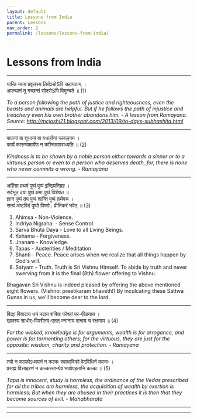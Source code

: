 ```yaml
---
layout: default
title: Lessons from India
parent: Lessons
nav_order: 2
permalink: /lessons/lessons-from-india/
---
```


# Lessons from India

----------------------------------------------------------------------------------------------------------------------------------

यान्ति न्याय प्रवृत्तस्य तिर्यञ्चोSपि सहायताम्    ।  
अपन्थानं  तु  गच्छन्तं  सोदरोSपि   विमुन्चते ॥  (1)  

*To a person following the path of justice and righteousness, even the beasts and animals are helpful. But if he follows the path of injustice and treachery even his own brother abandons him. - A lesson from Ramayana. Source: http://mcjoshi21.blogspot.com/2013/09/to-days-subhashita.html*

----------------------------------------------------------------------------------------------------------------------------------

पापानां वा शुभानां वा वधार्हाणां प्लवङ्गम ।  
कार्यं कारुण्यमार्येण न कश्चिन्नापराध्यति   ॥  (2)  

*Kindness is to be shown by a noble person either towards a sinner or to a virtuous person or even to a person who deserves death, for, there is none who never commits a wrong. - Ramayana*

----------------------------------------------------------------------------------------------------------------------------------

अहिंसा प्रथमं पुष्पं  पुष्पं इन्द्रियनिग्रह      ।  
सर्वभूत दया पुष्पं क्षमा पुष्पं विशेषत       ॥  
ज्ञान पुष्पं तप पुष्पं शान्ति पुष्पं तथैवच     ।  
सत्यं अष्टविदं पुष्पो विष्णो : प्रीतिकरं भवेत्  ॥  (3)  

1. Ahimsa - Non-Violence.   
2. Indriya Nigraha: - Sense Control.
3. Sarva Bhuta Daya - Love to all Living Beings.   
4. Kshama - Forgiveness.
5. Jnanam - Knowledge.     
6. Tapas - Austerities / Meditation
7. Shanti - Peace. Peace arises when we realize that all things happen by God's will.
8. Satyam - Truth. Truth is Sri Vishnu Himself.  To abide by truth and never swerving from it is the final (8th) flower offering to Vishnu. 

Bhagavan Sri Vishnu is indeed pleased by offering the above mentioned eight flowers. (Vishno: preetikaram bhaveth!) By inculcating these Sattwa  Gunas in us, we'll become dear to the lord. 

----------------------------------------------------------------------------------------------------------------------------------

विद्या विवादाय धनं मदाय शक्तिः परेश्हां पर-पीडनाय   ।  
खलस्य साधोर्-विपरीतम्-एतत् ज्नानाय दानाय च रक्षणाय ॥  (4)  

*For the wicked, knowledge is for arguments, wealth is for arrogance, and power is for tormenting others; for the virtuous, they are just for the opposite: wisdom, charity and protection. - Ramayana*

----------------------------------------------------------------------------------------------------------------------------------

तपो न कल्कोऽध्ययनं न कल्कः स्वाभाविको वेदविधिर्न कल्कः  ।  
प्रसह्य वित्ताहरणं न कल्कस्तान्येव भावोपहतानि कल्कः       ॥  (5)  

*Tapa is innocent, study is harmless, the ordinance of the Vedas prescribed for all the tribes are harmless, the acquisition of wealth by exertion is harmless; But when they are abused in their practices it is then that they become sources of evil. - Mahabharata*

----------------------------------------------------------------------------------------------------------------------------------



----------------------------------------------------------------------------------------------------------------------------------